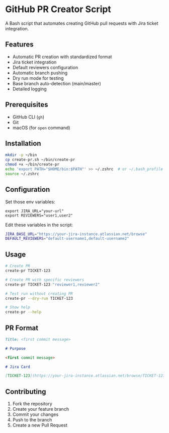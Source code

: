# GitHub PR Creator Script

A Bash script that automates creating GitHub pull requests with Jira ticket integration.

## Features

- Automatic PR creation with standardized format
- Jira ticket integration
- Default reviewers configuration
- Automatic branch pushing
- Dry run mode for testing
- Base branch auto-detection (main/master)
- Detailed logging

## Prerequisites

- GitHub CLI (`gh`)
- Git
- macOS (for `open` command)

## Installation

```bash
mkdir -p ~/bin
cp create-pr.sh ~/bin/create-pr
chmod +x ~/bin/create-pr
echo 'export PATH="$HOME/bin:$PATH"' >> ~/.zshrc  # or ~/.bash_profile for bash
source ~/.zshrc
```

## Configuration
Set those env variables:

```
export JIRA_URL="your-url"
export REVIEWERS="user1,user2"
```

Edit these variables in the script:

```bash
JIRA_BASE_URL="https://your-jira-instance.atlassian.net/browse"
DEFAULT_REVIEWERS="default-username1,default-username2"
```

## Usage

```bash
# Create PR
create-pr TICKET-123

# Create PR with specific reviewers
create-pr TICKET-123 "reviewer1,reviewer2"

# Test run without creating PR
create-pr --dry-run TICKET-123

# Show help
create-pr --help
```

## PR Format

```markdown
Title: <first commit message>

# Purpose

<first commit message>

# Jira Card

[TICKET-123](https://your-jira-instance.atlassian.net/browse/TICKET-123)
```

## Contributing

1. Fork the repository
2. Create your feature branch
3. Commit your changes
4. Push to the branch
5. Create a new Pull Request
